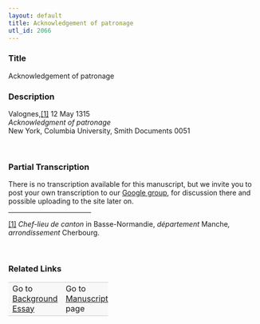 ```yaml
---  
layout: default  
title: Acknowledgement of patronage  
utl_id: 2066
---
```


### Title

Acknowledgement of patronage


### Description

<p>Valognes,<a href="#_ftn1" name="_ftnref1" title="" id="_ftnref1">[1]</a> 12 May 1315<br /><em>Acknowledgment of patronage</em><br />
New York, Columbia University, Smith Documents 0051</p>
<p> </p>


### Partial Transcription

<p>There is no transcription available for this manuscript, but we invite you to post your own transcription to our <a href="https://paleography.library.utoronto.ca/content/group-work">Google group</a>, for discussion there and possible uploading to the site later on.</p>
<div>
<hr align="left" size="1" width="33%" /><div id="ftn1"><a href="#_ftnref1" name="_ftn1" title="" id="_ftn1">[1]</a> <em>Chef-lieu de canton</em> in Basse-Normandie, <em>département</em> Manche<em>, arrondissement</em> Cherbourg.</div>
</div>
<p> </p>


### Related Links

<table border="0.5" cellpadding="1" cellspacing="1" style="width: 200px; background-color:#F8F8F8;">
    <tbody style="border-color:#ccc">
        <tr style="border-color:#ccc">
            <td>Go to <a href="https://centerfordigitalhumanities.github.io/Newberry-French-paleography/essay/2066" target="_blank">Background Essay</a></td>
            <td>Go to <a href="https://centerfordigitalhumanities.github.io/Newberry-French-paleography/www/record.html?id=2066" target="_blank">Manuscript</a> page</td>
        </tr>
    </tbody>
</table>
